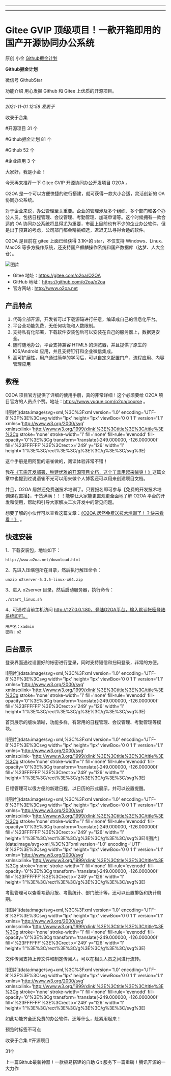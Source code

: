 ----------------------------------------
----------------------------------------
#  Gitee GVIP 顶级项目！一款开箱即用的国产开源协同办公系统

原创 小金  [ Github掘金计划 ](javascript:void\(0\);)

**Github掘金计划** ![]()

微信号 GithubStar

功能介绍 用心发掘 Github 和 Gitee 上优质的开源项目。

____

_2021-11-01 12:58_ _发表于_

收录于合集

#开源项目 31 个

#Github掘金计划 81 个

#Github 52 个

#企业应用 3 个

大家好，我是小金！

今天再来推荐一下 Gitee GVIP 开源协同办公开发项目 O2OA 。

O2OA 是一个可以方便快捷的进行搭建，就可获得一款大小合适，灵活创新的 OA 协同办公系统。

对于企业来说，办公管理至关重要。企业的管理涉及多个组织、多个部门和各个办公人员，包括日程管理、会议管理、考勤管理、加班申请等。这个时候拥有一款合适的 OA
协同办公系统将显得尤为重要，市面上目前也有不少的企业办公软件，但是出于预算的考虑，公司部门都会精挑细选，迟迟无法寻得合适的软件。

O2OA 是目前在 gitee 上面已经获得 3.1K+的 star，不仅支持 Windows、Linux、MacOS
等多方操作系统，还支持国产麒麟操作系统和国产数据库（达梦、人大金仓）。

![图片](https://mmbiz.qpic.cn/mmbiz_png/BcyAypujBVaRqhT95RNQSMc5WYEh4tUuicPRbLSqQDMmZ4iboZrQXiceKgApswzffBfLnu8x8NictHSPN327iaLQleg/640?wx_fmt=png&wxfrom=5&wx_lazy=1&wx_co=1)

  * Gitee 地址：https://gitee.com/o2oa/O2OA
  * GitHub 地址：https://github.com/o2oa/o2oa
  * 官方网站 : http://www.o2oa.net

## 产品特点

  1. 代码全部开源，开发者可以下载源码进行任意，编译成自己的信息化平台。
  2. 平台全功能免费，无任何功能和人数限制。
  3. 支持私有化部署，下载软件安装包后可以安装在自己的服务器上，数据更安全。
  4. 随时随地办公，平台支持兼容 HTML5 的浏览器，并且提供了原生的 IOS/Android 应用，并且支持钉钉和企业微信集成。
  5. 高可扩展性，用户通过简单的学习后，可以自定义配置门户、流程应用、内容管理应用

## 教程

O2OA 项目官方提供了详细的使用手册，真的非常详细！这个必须要给 O2OA
项目官方的人员点个赞。地址：https://www.yuque.com/o2oa/course 。

![图片](data:image/svg+xml,%3C%3Fxml version='1.0' encoding='UTF-8'%3F%3E%3Csvg
width='1px' height='1px' viewBox='0 0 1 1' version='1.1'
xmlns='http://www.w3.org/2000/svg'
xmlns:xlink='http://www.w3.org/1999/xlink'%3E%3Ctitle%3E%3C/title%3E%3Cg
stroke='none' stroke-width='1' fill='none' fill-rule='evenodd' fill-
opacity='0'%3E%3Cg transform='translate\(-249.000000, -126.000000\)'
fill='%23FFFFFF'%3E%3Crect x='249' y='126' width='1'
height='1'%3E%3C/rect%3E%3C/g%3E%3C/g%3E%3C/svg%3E)

这个手册是用阿里的语雀做的，阅读体验非常不错！

我在[《无需开发部署，秒建优雅的开源项目文档，这个工具用起来贼爽！》](https://mp.weixin.qq.com/s?__biz=MzIwNDgzMzI3Mg==&mid=2247487295&idx=1&sn=0ac127cf1554a540ecbedec3846b037e&chksm=973b67a8a04ceebe4b2b3bbbb958e4144a7f6a1f6f123ebe938aa1a2d9288c858be787fa1e33&token=2017568976&lang=zh_CN&scene=21#wechat_redirect)这篇文章中也提到过说语雀不光可以用来做个人博客还可以用来创建项目文档。

并且，O2OA 居然还免费送技术培训了。只要报名即可参与【免费的开发技术培训课程直播】，干货满满！！！能够让大家能更直观更全面地了解 O2OA
平台的开发和使用，帮助和引导大家解决二次开发中的常见问题。

想要了解的小伙伴可以查看这篇文章：[《O2OA
居然免费送技术培训了！？快来看看！》](https://mp.weixin.qq.com/s?__biz=MzUyMjgzMzA2OA==&mid=2247484361&idx=1&sn=f376b9d6a0a7504be232264b6be1b4c1&scene=21#wechat_redirect)
。

## 快速安装

1、下载安装包，地址如下：

    
    
    http://www.o2oa.net/download.html  
    

2、先进入压缩包所在目录，然后执行解压命令：

    
    
    unzip o2server-5.3.5-linux-x64.zip  
    

3、进入 o2server 目录，然后启动服务器，执行命令：

    
    
    ./start_linux.sh  
    

4、可通过当前主机访问 http://127.0.0.1:80，登陆O2OA平台，输入默认帐密登陆系统即可。

    
    
    用户名：xadmin  
    密码：o2  
    

## 后台展示

登录界面通过设置好的帐密进行登录，同时支持短信和扫码登录，非常的方便。

![图片](data:image/svg+xml,%3C%3Fxml version='1.0' encoding='UTF-8'%3F%3E%3Csvg
width='1px' height='1px' viewBox='0 0 1 1' version='1.1'
xmlns='http://www.w3.org/2000/svg'
xmlns:xlink='http://www.w3.org/1999/xlink'%3E%3Ctitle%3E%3C/title%3E%3Cg
stroke='none' stroke-width='1' fill='none' fill-rule='evenodd' fill-
opacity='0'%3E%3Cg transform='translate\(-249.000000, -126.000000\)'
fill='%23FFFFFF'%3E%3Crect x='249' y='126' width='1'
height='1'%3E%3C/rect%3E%3C/g%3E%3C/g%3E%3C/svg%3E)

首页展示的版块清晰，功能多样，有常用的日程管理、会议管理、考勤管理等模块。

![图片](data:image/svg+xml,%3C%3Fxml version='1.0' encoding='UTF-8'%3F%3E%3Csvg
width='1px' height='1px' viewBox='0 0 1 1' version='1.1'
xmlns='http://www.w3.org/2000/svg'
xmlns:xlink='http://www.w3.org/1999/xlink'%3E%3Ctitle%3E%3C/title%3E%3Cg
stroke='none' stroke-width='1' fill='none' fill-rule='evenodd' fill-
opacity='0'%3E%3Cg transform='translate\(-249.000000, -126.000000\)'
fill='%23FFFFFF'%3E%3Crect x='249' y='126' width='1'
height='1'%3E%3C/rect%3E%3C/g%3E%3C/g%3E%3C/svg%3E)

日程管理可以很方便的新建日程，以日历的形式展示，并可以设置提醒。

![图片](data:image/svg+xml,%3C%3Fxml version='1.0' encoding='UTF-8'%3F%3E%3Csvg
width='1px' height='1px' viewBox='0 0 1 1' version='1.1'
xmlns='http://www.w3.org/2000/svg'
xmlns:xlink='http://www.w3.org/1999/xlink'%3E%3Ctitle%3E%3C/title%3E%3Cg
stroke='none' stroke-width='1' fill='none' fill-rule='evenodd' fill-
opacity='0'%3E%3Cg transform='translate\(-249.000000, -126.000000\)'
fill='%23FFFFFF'%3E%3Crect x='249' y='126' width='1'
height='1'%3E%3C/rect%3E%3C/g%3E%3C/g%3E%3C/svg%3E)![图片](data:image/svg+xml,%3C%3Fxml
version='1.0' encoding='UTF-8'%3F%3E%3Csvg width='1px' height='1px' viewBox='0
0 1 1' version='1.1' xmlns='http://www.w3.org/2000/svg'
xmlns:xlink='http://www.w3.org/1999/xlink'%3E%3Ctitle%3E%3C/title%3E%3Cg
stroke='none' stroke-width='1' fill='none' fill-rule='evenodd' fill-
opacity='0'%3E%3Cg transform='translate\(-249.000000, -126.000000\)'
fill='%23FFFFFF'%3E%3Crect x='249' y='126' width='1'
height='1'%3E%3C/rect%3E%3C/g%3E%3C/g%3E%3C/svg%3E)

考勤管理可以查看考勤月报、考勤统计、部门统计等，还可以设置排版和统计周期。

![图片](data:image/svg+xml,%3C%3Fxml version='1.0' encoding='UTF-8'%3F%3E%3Csvg
width='1px' height='1px' viewBox='0 0 1 1' version='1.1'
xmlns='http://www.w3.org/2000/svg'
xmlns:xlink='http://www.w3.org/1999/xlink'%3E%3Ctitle%3E%3C/title%3E%3Cg
stroke='none' stroke-width='1' fill='none' fill-rule='evenodd' fill-
opacity='0'%3E%3Cg transform='translate\(-249.000000, -126.000000\)'
fill='%23FFFFFF'%3E%3Crect x='249' y='126' width='1'
height='1'%3E%3C/rect%3E%3C/g%3E%3C/g%3E%3C/svg%3E)

文件传阅支持上传文件和制定传阅人，可以在相关人员之间进行流转。

![图片](data:image/svg+xml,%3C%3Fxml version='1.0' encoding='UTF-8'%3F%3E%3Csvg
width='1px' height='1px' viewBox='0 0 1 1' version='1.1'
xmlns='http://www.w3.org/2000/svg'
xmlns:xlink='http://www.w3.org/1999/xlink'%3E%3Ctitle%3E%3C/title%3E%3Cg
stroke='none' stroke-width='1' fill='none' fill-rule='evenodd' fill-
opacity='0'%3E%3Cg transform='translate\(-249.000000, -126.000000\)'
fill='%23FFFFFF'%3E%3Crect x='249' y='126' width='1'
height='1'%3E%3C/rect%3E%3C/g%3E%3C/g%3E%3C/svg%3E)

如此功能齐全还免费的办公软件，还等什么，赶紧用起来！

  

  

预览时标签不可点

收录于合集 #开源项目

31个

上一篇Github最新神器！一款极易搭建的自助 Git 服务下一篇重磅！腾讯开源的一大力作

